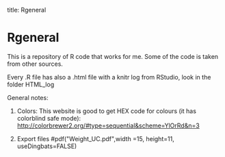 title: Rgeneral

# Rgeneral
This is a repository of R code that works for me. Some of the code is taken from other sources.

Every .R file has also a .html file with a knitr log from RStudio, look in the folder HTML_log



General notes:
1. Colors:
This website is good to get HEX code for colours (it has colorblind safe mode):
http://colorbrewer2.org/#type=sequential&scheme=YlOrRd&n=3

2. Export files
#pdf("Weight_UC.pdf",width =15, height=11, useDingbats=FALSE)
